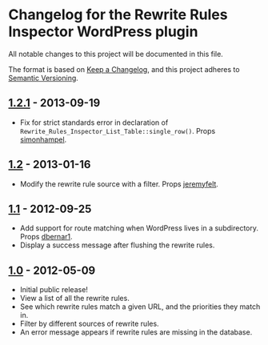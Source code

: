 # Changelog for the Rewrite Rules Inspector WordPress plugin
All notable changes to this project will be documented in this file.

The format is based on [Keep a Changelog](https://keepachangelog.com/en/1.0.0/),
and this project adheres to [Semantic Versioning](https://semver.org/spec/v2.0.0.html).

## [1.2.1] - 2013-09-19
- Fix for strict standards error in declaration of `Rewrite_Rules_Inspector_List_Table::single_row()`. Props [simonhampel](https://github.com/simonhampel).

## [1.2] - 2013-01-16
- Modify the rewrite rule source with a filter. Props [jeremyfelt](https://github.com/jeremyfelt).

## [1.1] - 2012-09-25
- Add support for route matching when WordPress lives in a subdirectory. Props [dbernar1](https://github.com/dbernar1).
- Display a success message after flushing the rewrite rules.

## [1.0] - 2012-05-09
- Initial public release!
- View a list of all the rewrite rules.
- See which rewrite rules match a given URL, and the priorities they match in.
- Filter by different sources of rewrite rules.
- An error message appears if rewrite rules are missing in the database.

[1.2.1]: https://github.com/Automattic/Rewrite-Rules-Inspector/compare/1.2...1.2.1
[1.2]: https://github.com/Automattic/Rewrite-Rules-Inspector/compare/1.1...1.2
[1.1]: https://github.com/Automattic/Rewrite-Rules-Inspector/compare/1.0...1.1
[1.0]: https://github.com/Automattic/Rewrite-Rules-Inspector/releases/tag/1.0
